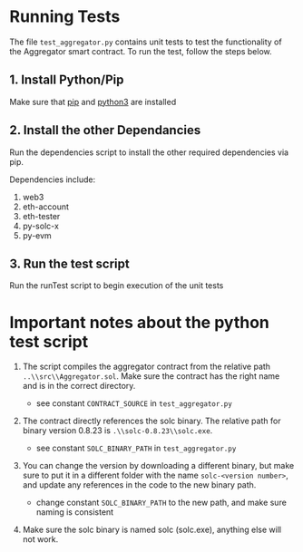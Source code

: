 # Running Tests

The file `test_aggregator.py` contains unit tests to test the functionality of the Aggregator smart contract. To run the test, follow the steps below.

## 1. Install Python/Pip

Make sure that [pip](https://pypi.org/project/pip/) and [python3](https://www.python.org/downloads/) are installed 

## 2. Install the other Dependancies

Run the dependencies script to install the other required dependencies via pip. 

Dependencies include:

1. web3 
2. eth-account 
3. eth-tester
4. py-solc-x 
5. py-evm

## 3. Run the test script

Run the runTest script to begin execution of the unit tests



# Important notes about the python test script

1. The script compiles the aggregator contract from the relative path `..\\src\\Aggregator.sol`. Make sure the contract has the right name and is in the correct directory.
    - see constant `CONTRACT_SOURCE` in `test_aggregator.py`

2. The contract directly references the solc binary. The relative path for binary version 0.8.23 is `.\\solc-0.8.23\\solc.exe`. 
    - see constant `SOLC_BINARY_PATH` in `test_aggregator.py`

3. You can change the version by downloading a different binary, but make sure to put it in a different folder with the name `solc-<version number>`, and update any references in the code to the new binary path. 
    - change constant `SOLC_BINARY_PATH` to the new path, and make sure naming is consistent

4. Make sure the solc binary is named solc (solc.exe), anything else will not work. 


